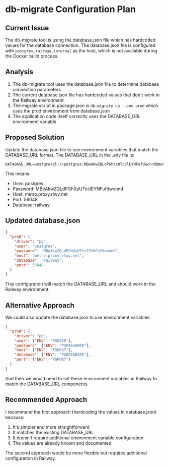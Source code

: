 # db-migrate Configuration Plan

## Current Issue
The db-migrate tool is using the database.json file which has hardcoded values for the database connection. The database.json file is configured with `postgres.railway.internal` as the host, which is not available during the Docker build process.

## Analysis
1. The db-migrate tool uses the database.json file to determine database connection parameters
2. The current database.json file has hardcoded values that don't work in the Railway environment
3. The migrate script in package.json is `db-migrate up --env prod` which uses the prod environment from database.json
4. The application code itself correctly uses the DATABASE_URL environment variable

## Proposed Solution
Update the database.json file to use environment variables that match the DATABASE_URL format. The DATABASE_URL in the .env file is:
```
DATABASE_URL=postgresql://postgres:MBeAkwZQLdPGhXzUTcclEYNFufdwcnnd@metro.proxy.rlwy.net:56048/railway
```

This means:
- User: postgres
- Password: MBeAkwZQLdPGhXzUTcclEYNFufdwcnnd
- Host: metro.proxy.rlwy.net
- Port: 56048
- Database: railway

## Updated database.json
```json
{
  "prod": {
    "driver": "pg",
    "user": "postgres",
    "password": "MBeAkwZQLdPGhXzUTcclEYNFufdwcnnd",
    "host": "metro.proxy.rlwy.net",
    "database": "railway",
    "port": 56048
  }
}
```

This configuration will match the DATABASE_URL and should work in the Railway environment.

## Alternative Approach
We could also update the database.json to use environment variables:
```json
{
  "prod": {
    "driver": "pg",
    "user": {"ENV": "PGUSER"},
    "password": {"ENV": "PGPASSWORD"},
    "host": {"ENV": "PGHOST"},
    "database": {"ENV": "PGDATABASE"},
    "port": {"ENV": "PGPORT"}
  }
}
```

And then we would need to set these environment variables in Railway to match the DATABASE_URL components.

## Recommended Approach
I recommend the first approach (hardcoding the values in database.json) because:
1. It's simpler and more straightforward
2. It matches the existing DATABASE_URL
3. It doesn't require additional environment variable configuration
4. The values are already known and documented

The second approach would be more flexible but requires additional configuration in Railway.